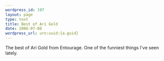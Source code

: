 ```yaml
--- 
wordpress_id: 197
layout: page
type: text
title: Best of Ari Gold
date: 2006-07-08  
wordpress_url: urn:uuid:{a.guid}
---
```

<p>The best of Ari Gold from Entourage. One of the funniest things I've seen lately.</p>

<p><object width="425" height="350"><param name="movie" value="http://www.youtube.com/v/TGTJSorTQvw"></param><embed src="http://www.youtube.com/v/TGTJSorTQvw" type="application/x-shockwave-flash" width="425" height="350"></embed></object></p>
